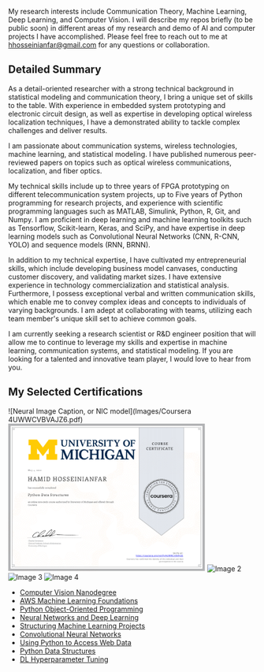My research interests include Communication Theory, Machine Learning, Deep Learning, and Computer Vision. I will describe my repos briefly (to be public soon) in different areas of my research and demo of AI and computer projects I have accomplished. Please feel free to reach out to me at hhosseinianfar@gmail.com for any questions or collaboration. 

## Detailed Summary

As a detail-oriented researcher with a strong technical background in statistical modeling and communication theory, I bring a unique set of skills to the table. With experience in embedded system prototyping and electronic circuit design, as well as expertise in developing optical wireless localization techniques, I have a demonstrated ability to tackle complex challenges and deliver results.

I am passionate about communication systems, wireless technologies, machine learning, and statistical modeling. I have published numerous peer-reviewed papers on topics such as optical wireless communications, localization, and fiber optics. 

My technical skills include up to three years of FPGA prototyping on different telecommunication system projects, up to Five years of Python programming for research projects, and experience with scientific programming languages such as MATLAB, Simulink, Python, R, Git, and Numpy. I am proficient in deep learning and machine learning toolkits such as Tensorflow, Scikit-learn, Keras, and SciPy, and have expertise in deep learning models such as Convolutional Neural Networks (CNN, R-CNN, YOLO) and sequence models (RNN, BRNN).

In addition to my technical expertise, I have cultivated my entrepreneurial skills, which include developing business model canvases, conducting customer discovery, and validating market sizes. I have extensive experience in technology commercialization and statistical analysis. Furthermore, I possess exceptional verbal and written communication skills, which enable me to convey complex ideas and concepts to individuals of varying backgrounds. I am adept at collaborating with teams, utilizing each team member's unique skill set to achieve common goals.

I am currently seeking a research scientist or R&D engineer position that will allow me to continue to leverage my skills and expertise in machine learning, communication systems, and statistical modeling. If you are looking for a talented and innovative team player, I would love to hear from you.

## My Selected Certifications
![Neural Image Caption, or NIC model](Images/Coursera 4UWWCVBVAJZ6.pdf)
<img src="Images/Coursera 4UWWCVBVAJZ6.pdf" alt="Image 1" width="400" height="300"/>
<img src="assets/images/image2.png" alt="Image 2" width="400" height="300"/>
<img src="assets/images/image3.png" alt="Image 3" width="400" height="300"/>
<img src="assets/images/image4.png" alt="Image 4" width="400" height="300"/>
- [Computer Vision Nanodegree](https://confirm.udacity.com/QQSMTGHJ)
- [AWS Machine Learning Foundations](https://www.udacity.com/certificate/DGWGLVFZ)
- [Python Object-Oriented Programming](https://www.linkedin.com/learning/certificates/9a541b7624fe3b5a701e5db39fadd085dbda7011e59f9df7c6e84caf0270398a?trk=backfilled_certificate)
- [Neural Networks and Deep Learning](https://www.coursera.org/account/accomplishments/certificate/R6CWHZLLBR5N)
- [Structuring Machine Learning Projects](https://www.coursera.org/account/accomplishments/certificate/SFKC4Y74ZTAG)
- [Convolutional Neural Networks](https://www.coursera.org/account/accomplishments/certificate/K5TWMCUFMRN6)
- [Using Python to Access Web Data](https://www.coursera.org/account/accomplishments/certificate/ZZCH5TPY5TQ6)
- [Python Data Structures](https://www.coursera.org/account/accomplishments/certificate/4UWWCVBVAJZ6)
- [DL Hyperparameter Tuning](https://www.coursera.org/account/accomplishments/certificate/4UWWCVBVAJZ6)


<!---
hhosseinian/hhosseinian is a ✨ special ✨ repository because its `README.md` (this file) appears on your GitHub profile.
You can click the Preview link to take a look at your changes.
--->
